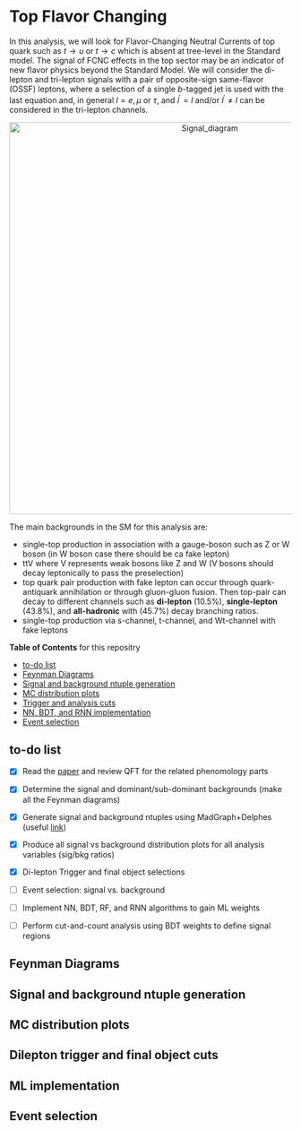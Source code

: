 # Top Flavor Changing
In this analysis, we will look for Flavor-Changing Neutral Currents of top quark such as $t \to u$ or $t \to c$ which is absent at tree-level in the Standard model. The signal of FCNC effects in the top sector may be an indicator of new flavor physics beyond the Standard Model. We will consider the di-lepton and tri-lepton signals with a pair of opposite-sign same-flavor (OSSF) leptons, where a selection of a single $b$-tagged jet is used with the last equation and, in general $l=e,\mu$ or $\tau$, and $l^{'}=l$ and/or $l^{'} \neq l$ can be considered in the tri-lepton channels.

<p align="center">
<img width="700" alt="Signal_diagram" src="https://user-images.githubusercontent.com/59040860/192085302-c5a889d0-43d8-442a-82c0-c3dc902f7815.png">
</p>

The main backgrounds in the SM for this analysis are: 
- single-top production in association with a gauge-boson such as Z or W boson (in W boson case there should be ca fake lepton)
- ttV where V represents weak bosons like Z and W (V bosons should decay leptonically to pass the preselection) 
- top quark pair production with fake lepton can occur through quark-antiquark annihilation or through gluon-gluon fusion. Then top-pair can decay to different channels such as **di-lepton** (10.5%), **single-lepton** (43.8%), and **all-hadronic** with (45.7%) decay branching ratios.
- single-top production via s-channel, t-channel, and Wt-channel with fake leptons

**Table of Contents** for this repositry
- [to-do list](#to-do-list)
- [Feynman Diagrams](#feynman-diagrams)
- [Signal and background ntuple generation](#signal-and-background-ntuple-generation)
- [MC distribution plots](#mc-distribution-plots)
- [Trigger and analysis cuts](#dilepton-trigger-and-final-object-cuts)
- [NN, BDT, and RNN implementation](#ml-implementation)
- [Event selection](#event-selection)


## to-do list
- [x] Read the [paper](https://arxiv.org/pdf/2101.05286.pdf) and review QFT for the related phenomology parts
- [X] Determine the signal and dominant/sub-dominant backgrounds (make all the Feynman diagrams)
- [X] Generate signal and background ntuples using MadGraph+Delphes (useful [link](http://feynrules.irmp.ucl.ac.be/wiki/FourFermionFCNCtqll))
- [X] Produce all signal vs background distribution plots for all analysis variables (sig/bkg ratios)
- [X] Di-lepton Trigger and final object selections
- [ ] Event selection: signal vs. background
- [ ] Implement NN, BDT, RF, and RNN algorithms to gain ML weights
- [ ] Perform cut-and-count analysis using BDT weights to define signal regions



## Feynman Diagrams
## Signal and background ntuple generation
## MC distribution plots
## Dilepton trigger and final object cuts
## ML implementation
## Event selection
